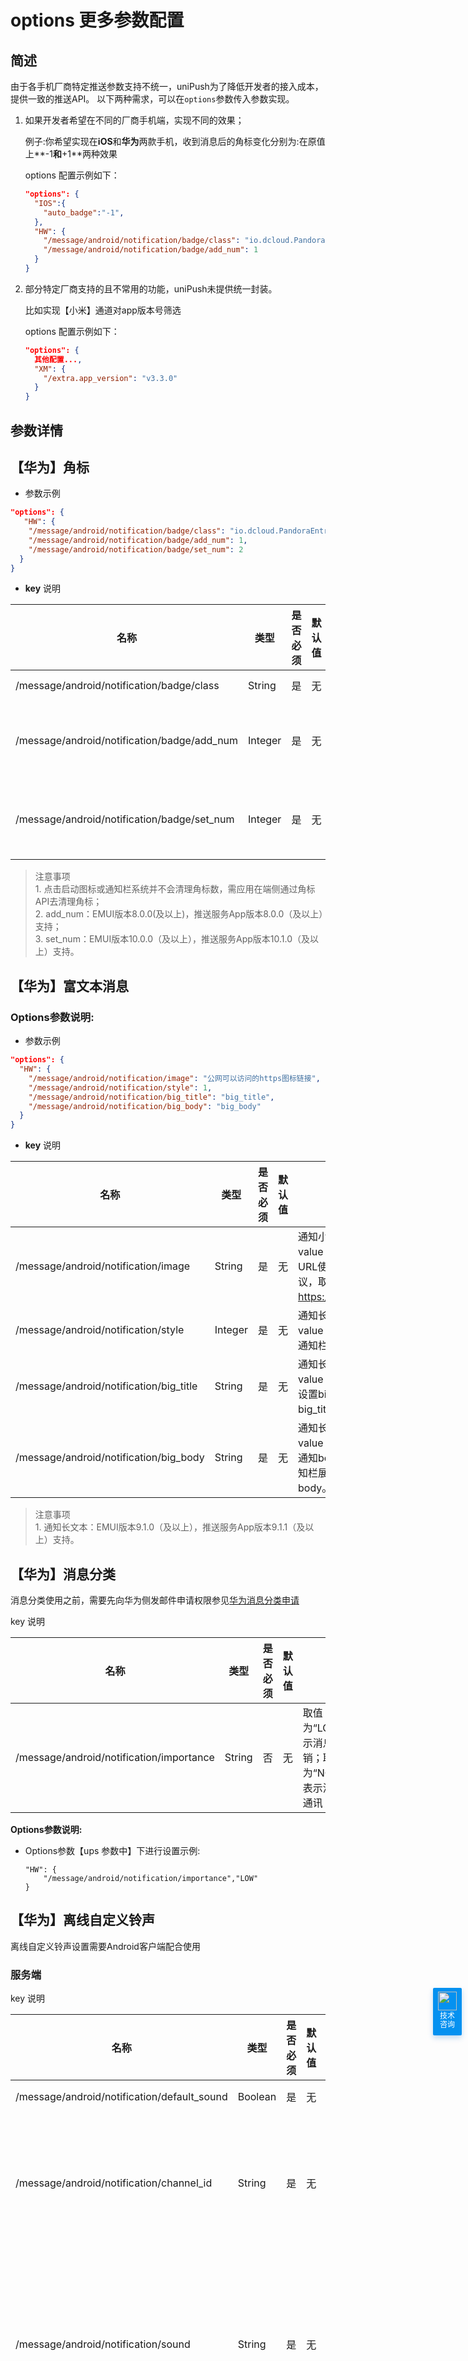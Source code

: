 # options 更多参数配置
## 简述

由于各手机厂商特定推送参数支持不统一，uniPush为了降低开发者的接入成本，提供一致的推送API。
以下两种需求，可以在`options`参数传入参数实现。
1. 如果开发者希望在不同的厂商手机端，实现不同的效果；

	例子:你希望实现在**iOS**和**华为**两款手机，收到消息后的角标变化分别为:在原值上**-1**和**+1**两种效果
	
	options 配置示例如下：
	```json
	"options": {
	  "IOS":{
	    "auto_badge":"-1",
	  },
	  "HW": {
	    "/message/android/notification/badge/class": "io.dcloud.PandoraEntry",
	    "/message/android/notification/badge/add_num": 1
	  }
	}
	```
2. 部分特定厂商支持的且不常用的功能，uniPush未提供统一封装。

    比如实现【小米】通道对app版本号筛选
    
	options 配置示例如下：
    ```json
    "options": {
      其他配置...,
      "XM": {
        "/extra.app_version": "v3.3.0"
      }
    }
    ```

## 参数详情

## 【华为】角标

* 参数示例

```json
"options": {
   "HW": {
    "/message/android/notification/badge/class": "io.dcloud.PandoraEntry",
    "/message/android/notification/badge/add_num": 1,
    "/message/android/notification/badge/set_num": 2
  }
}
```

* **key** 说明

| 名称       | 类型            | 是否必须   | 默认值  | 描述  |
| ---------  | ------------- | ---- | ---- | -------- |
|/message/android/notification/badge/class         |String     |是    |无|value：io.dcloud.PandoraEntry|
|/message/android/notification/badge/add_num         |Integer     |是    |无|value：应用角标累加数字，并非应用角标实际显示数字<br>必须是大于0小于100的整数|
|/message/android/notification/badge/set_num         |Integer     |是    |无|value：角标设置数字<br>必须是大于0小于100的整数，如果set_num和add_num同时存在，以set_num为准|

> 注意事项<br>1. 点击启动图标或通知栏系统并不会清理角标数，需应用在端侧通过角标API去清理角标；<br>2. add_num：EMUI版本8.0.0(及以上)，推送服务App版本8.0.0（及以上）支持；<br>3. set_num：EMUI版本10.0.0（及以上），推送服务App版本10.1.0（及以上）支持。

## 【华为】富文本消息

### Options参数说明:

* 参数示例

```json
"options": {
  "HW": {
    "/message/android/notification/image": "公网可以访问的https图标链接",
    "/message/android/notification/style": 1,
    "/message/android/notification/big_title": "big_title",
    "/message/android/notification/big_body": "big_body"
  }
}
```

* **key** 说明

| 名称       | 类型            | 是否必须   | 默认值  | 描述  |
| ---------  | ------------- | ---- | ---- | -------- |
|/message/android/notification/image         |String     |是    |无|通知小图；<br>value：请写入对应图标https地址<br>URL使用的协议必须是HTTPS协议，取值样例：<a href="javascript:void(0)">https://example.com/image.png。</a>|
|/message/android/notification/style         |Integer     |是    |无|通知长文本；<br>value：1<br>通知栏样式1，为长文本。|
|/message/android/notification/big_title        |String     |是    |无|通知长文本；<br>value：通知title内容<br>设置big_title后通知栏展示时，使用 big_title而不用title。|
|/message/android/notification/big_body        |String     |是    |无|通知长文本；<br>value：通知title内容<br>通知body内容。设置big_body后通知栏展示时，使用big_body而不用body。|

> 注意事项<br>1. 通知长文本：EMUI版本9.1.0（及以上），推送服务App版本9.1.1（及以上）支持。

## 【华为】消息分类

消息分类使用之前，需要先向华为侧发邮件申请权限参见[华为消息分类申请](https://developer.huawei.com/consumer/cn/doc/development/HMSCore-Guides/message-classification-0000001149358835)

key 说明

| **名称**                                 | 类型   | 是否必须 | 默认值 | 描述                                                         |
| ---------------------------------------- | ------ | -------- | ------ | ------------------------------------------------------------ |
| /message/android/notification/importance | String | 否       | 无     | 取值为“LOW”时，表示消息为资讯营销；取值为“NORMAL”时，表示消息为服务与通讯 |

**Options参数说明:**

- Options参数【ups 参数中】下进行设置示例:

  ```
  "HW": {
      "/message/android/notification/importance","LOW"
  }
  ```


## 【华为】离线自定义铃声
离线自定义铃声设置需要Android客户端配合使用

### 服务端

key 说明

| 名称                                        | 类型    | 是否必须 | 默认值 | 描述                                                         |
| ------------------------------------------- | ------- | -------- | ------ | ------------------------------------------------------------ |
| /message/android/notification/default_sound | Boolean | 是       | 无     | 设置为 false，使用sound自定义铃声                            |
| /message/android/notification/channel_id    | String  | 是       | 无     | 自Android O版本后可以支持通知栏自定义渠道，指定消息要展示在哪个通知渠道上，详情请参见[自定义通知渠道](https://developer.huawei.com/consumer/cn/doc/development/HMSCore-Guides-V5/android-custom-chan-0000001050040122-V5)。 自定义通知渠道仅对发送给用户设备的重要级别消息有效，一般级别消息仍然通过华为营销通知渠道展示。 |
| /message/android/notification/sound         | String  | 是       | 无     | 自定义消息通知铃声，在新创建渠道时有效，此处设置的铃声文件必须存放在应用的/res/raw路径下，例如设置为“/raw/shake”，对应应用本地的“/res/raw/shake.xxx”文件，支持的文件格式包括MP3、WAV、MPEG等，如果不设置使用默认系统铃声。 |
| /message/android/notification/importance    | String  | 否       | 无     | 取值为“LOW”时，表示消息为资讯营销；取值为“NORMAL”时，表示消息为服务与通讯 |

注意：自定义铃声受华为自己通知消息权重影响

自定义通知渠道仅对发送给用户设备的服务与通讯级别消息有效，一般级别消息仍然通过华为营销通知渠道展示（一般级别消息是不会播放自定义铃声）。这个时候就不会播放自定义铃声了。消息类别受华为侧AI智能判断控制，或开发者自己向华为侧申请[自分类权益申请](https://developer.huawei.com/consumer/cn/doc/development/HMSCore-Guides-V5/message-frequency-restriction-0000001149358835-V5#ZH-CN_TOPIC_0000001149358835__section893184112272)



**Rest-v2 示例：**

> Options参数【ups 参数中】下进行设置示例:

```
"HW": {
	"/message/android/notification/default_sound",false,
	"/message/android/notification/channel_id","RingRing4",
	"/message/android/notification/sound","/raw/ring001"
}
```

## 【小米】消息分类
小米推送的消息通道分为“普通消息”（默认）和“重要消息”两类，默认下发普通消息。普通消息单日可推送数量有限制，重要消息不限。重要消息申请具体请参考： [小米推送消息分类新规](https://dev.mi.com/console/doc/detail?pId=2422)

### Options参数说明:

* 参数示例

```json
"options": {
  "XM": {
    "/extra.channel_id": "Default"
  }
}
```

* **key** 说明

| 名称       | 类型            | 是否必须   | 默认值  | 描述  |
| ---------  | ------------- | ---- | ---- | -------- |
|/extra.channel_id         |String     |是    |无|value：填写小米平台申请的渠道id|

> 注意事项：<br>1. 如果使用重要消息，需要在客户端创建对应的渠道，具体请参考: [MIUI 10 通知类别 (Channel) 适配说明](https://docs.getui.com/getui/server/rest_v2/third_party/)
## 【小米】富文本消息

先调用小米接口，上传图片，获取图片url。

Java方式 <a target="_blank" href="https://dev.mi.com/console/doc/detail?pId=1278%23_3_3">参考（小米官方文档） 4.4.1 大图/大文本/Large icon</a>，或者集成<a target="_blank" href="https://github.com/GetuiLaboratory/getui-3rd-push-utils">个推多厂商推送工具集</a>。

RestAPI 方式 <a target="_blank" href="https://dev.mi.com/console/doc/detail?pId=1163">参考（小米官方文档）11.1 大图、大文本/上传大图API</a>。

### Options参数说明:

* 参数示例

```json
"options": {
  "XM": {
    "/extra.notification_style_type": 2,
    "/extra.notification_bigPic_uri":"http://url.big.pic/xxx.png"
  }
}
```

* **key** 说明

| 名称       | 类型            | 是否必须   | 默认值  | 描述  |
| ---------  | ------------- | ---- | ---- | -------- |
|/extra.notification_style_type         |String     |是    |无|1表示多字版；2表示大图版 <br> 填1时，文本内容为body内的值|
|/extra.notification_bigPic_uri        |String     |是    |无|/extra.notification_style_type填2时，填写，表示大图地址(上传到小米返回的url)<br>图片要求:固定876x324px，小于1M，PNG/JPG/JPEG格式。 |
|/extra.notification_large_icon_uri    |String     |是    |无|通知小图；<br>value：填写接口返回的图片链接。<br>Large icon可以出现在大图版和多字版消息中，显示在右边，通知小图。图片要求:尺寸必须为 120×120px，文件小于200KB，PNG/JPG/JPEG格式。|


> 注意事项：<br>1. 富文本消息仅在MIUI10及以上版本支持，在低版本和非MIUI系统上，消息将按照普通消息的样式展示; <br>2. 国内版MIUI系统中，仅在MIUI12及以上版本支持large icon，MIUI12以下版本不会展示; <br>3. 发送大图消息时，如果因为网络原因图片下载失败后将不会展示图片， 而是按照普通消息样式 展示。

## 【小米】离线自定义铃声
离线自定义铃声设置需要Android客户端配合使用

### 服务端：

key 说明

| 名称      | 类型   | 是否必须 | 默认值 | 描述                                                         |
| --------- | ------ | -------- | ------ | ------------------------------------------------------------ |
| /extra.sound_uri | String | 是       | 无     | 小米后台申请的自定义 sound_url 地址，示例：android.resource://your packagename/raw/XXX |
| /extra.channel_id   | String | 是       | 无     | 小米后台申请的通知类别id                                     |

> 注意：若服务端/extra.sound_uri和/extra.channel_id同时设置，Android 8.0及以上版本的通知效果以channel中的效果为准

1、客户端-小米厂商版本需要用com.getui:xmp:1.0.8版本或小米-3.0.1版本及以上

2、客户端铃声文件放在Android app的raw目录下；

3、针对android8以上的小米机型，离线自定义铃声只在channel通道中起作用，若需要多个不同铃声则需要多个不同channel通道

因此需要在小米平台上新建channel通道，设置自定义铃声前端路径如：android.resource://your packagename/raw/test（路径不需要带音频后缀名）如图

![](https://vkceyugu.cdn.bspapp.com/VKCEYUGU-f184e7c3-1912-41b2-b81f-435d1b37c7b4/42e8152b-f458-462e-9353-43dede93c294.png)


**Rest-v2 示例：**

> Options参数【ups 参数中】下进行设置示例:

```
"XM": {
  "/extra.sound_uri": "小米后台申请的自定义 sound_url 地址",
  "/extra.channel_id": "小米后台申请的通知类别id"
}
```

## 【小米】语言范围

### Options参数说明:

* 参数示例

```json
"options": {
  "XM": {
    "/extra.locale": "zh_CN"
  }
}
```

### 服务端

key 说明

| 名称                                        | 类型    | 是否必须 | 默认值 | 描述                                                         |
| ------------------------------------------- | ------- | -------- | ------ | ------------------------------------------------------------ |
| /extra.locale           | String | 否       | 无     | 可以接收消息的设备的语言范围，用逗号分隔。比如，中国大陆用zh_CN表示。 |
| /extra.locale_not_in    | String | 否       | 无     | 无法收到消息的设备的语言范围，逗号分隔。 |

## 【小米】model筛选

### Options参数说明:

* 参数示例

```json
"options": {
  "XM": {
    "/extra.model": "MI 4LTE"
  }
}
```

### 服务端

key 说明

| 名称                                        | 类型    | 是否必须 | 默认值 | 描述                                                         |
| ------------------------------------------- | ------- | -------- | ------ | ------------------------------------------------------------ |
| /extra.model           | String | 否       | 无     | 可以收到消息的设备的机型范围，逗号分隔。当前设备的model的获取方法：Build.MODEL。<br>比如，小米手机4移动版用”MI 4LTE”表示。 |
| /extra.model_not_in    | String | 否       | 无     | 无法收到消息的设备的机型范围，逗号分隔。 |

## 【小米】app版本号筛选

### Options参数说明:

* 参数示例

```json
"options": {
  "XM": {
    "/extra.app_version": "v3.3.0"
  }
}
```

### 服务端

key 说明

| 名称                                        | 类型    | 是否必须 | 默认值 | 描述                                                         |
| ------------------------------------------- | ------- | -------- | ------ | ------------------------------------------------------------ |
| /extra.app_version           | String | 否       | 无     | 可以接收消息的app版本号，用逗号分割。安卓app版本号来源于manifest文件中的”android:versionName”的值。 |
| /extra.app_version_not_in    | String | 否       | 无     | 无法接收消息的app版本号，用逗号分割。 |

## 【小米】按钮设置

### Options参数说明:

* 参数示例

```json
"options": {
  "XM": {
    "/extra.notification_style_button_left_name": "左侧按钮",
    "/extra.notification_style_button_left_notify_effect": "3",
    "/extra.notification_style_button_left_web_uri": "https://c.runoob.com/front-end/854/"
  }
}
```

### 服务端

key 说明

| 名称                                        | 类型    | 是否必须 | 默认值 | 描述                                                         |
| ------------------------------------------- | ------- | -------- | ------ | ------------------------------------------------------------ |
| /extra.notification_style_button_left_notify_effect | String | 否       | 无     | 左侧按钮点击后的动作，支持以下取值：<br>1：打开应用<br>2：打开应用内指定页面<br>3：打开网页<br>如果不配置或者配置为其他值都将不显示按钮。 |
| /extra.notification_style_button_left_name    | String | 否       | 无     | 左侧按钮名称。<br>该参数必须配置，不配置将不展示按钮。。 |
| /extra.notification_style_button_left_intent_uri           | String | 否       | 无     | 打开应用。 |
| /extra.notification_style_button_left_web_uri    | String | 否       | 无     | 点击左侧按钮，打开指定web页面。 |
| /extra.notification_style_button_left_intent_class           | String | 否       | 无     | 点击左侧按键，打开应用内指定页面。 |
| /extra.notification_style_button_right_notify_effect | String | 否       | 无     | 右侧按钮点击后的动作，支持以下取值：<br>1：打开应用<br>2：打开应用内指定页面<br>3：打开网页<br>如果不配置或者配置为其他值都将不显示按钮。 |
| /extra.notification_style_button_right_name    | String | 否       | 无     | 右侧按钮名称。<br>该参数必须配置，不配置将不展示按钮。。 |
| /extra.notification_style_button_right_intent_uri           | String | 否       | 无     | 打开应用。 |
| /extra.notification_style_button_right_web_uri    | String | 否       | 无     | 点击右侧按钮，打开指定web页面。 |
| /extra.notification_style_button_right_intent_class           | String | 否       | 无     | 点击右侧按键，打开应用内指定页面。 |
| /extra.notification_style_button_mid_notify_effect | String | 否       | 无     | 中间按钮点击后的动作，支持以下取值：<br>1：打开应用<br>2：打开应用内指定页面<br>3：打开网页<br>如果不配置或者配置为其他值都将不显示按钮。 |
| /extra.notification_style_button_mid_name    | String | 否       | 无     | 中间按钮名称。<br>该参数必须配置，不配置将不展示按钮。。 |
| /extra.notification_style_button_mid_intent_uri           | String | 否       | 无     | 打开应用。 |
| /extra.notification_style_button_mid_web_uri    | String | 否       | 无     | 点击中间按钮，打开指定web页面。 |
| /extra.notification_style_button_mid_intent_class           | String | 否       | 无     | 点击中间按键，打开应用内指定页面。 |

## 【OPPO】公、私信

OPush平台上所有通道分为“公信”(默认)、“私信”两类，默认下发公信消息。公信消息单日可推送数量有限制，私信消息不限(仅限单个用户)。私信消息申请请<a target="_blank" href="https://open.oppomobile.com/wiki/doc#id=11096">参见（OPPO官方文档）通道升级公测邀请</a>。

### Options参数说明:

* 参数示例

```json
"options": {
  "OP": {
    "/channel_id": "Default"
  }
}
```

* **key** 说明

| 名称       | 类型            | 是否必须   | 默认值  | 描述  |
| ---------  | ------------- | ---- | ---- | -------- |
|/channel_id         |String     |是    |无|value：填写OPPO平台登记的渠道ID|

> 注意事项<br><a style="color:red">1.该接口需要联系个推技术人员申请开通才可以使用;</a><br>2.OPPO私信消息仅支持单推。<br/>3. 如果使用私信，需要在客户端创建对应的私信渠道，具体请参考: [通知通道（Channel）适配](https://open.oppomobile.com/wiki/doc#id=10289)

## 【OPPO】富文本消息

先调用OPPO接口，上传图片，获取图标url。

Java方式集成<a target="_blank" href="https://github.com/GetuiLaboratory/getui-3rd-push-utils">个推多厂商推送工具集</a>。

RestAPI <a target="_blank" href="https://open.oppomobile.com/wiki/doc%23id=10693">参考 “图片上传”</a> 。

### Options参数说明:

* 参数示例

```json
"options": {
  "OP": {
    "/small_picture_id": "xxxxxxxxxxxxxxx",
    // "style": 2,
    "/style": 3,
    "/big_picture_id": "big_body"
  }
}
```

* **key** 说明


| 名称       | 类型            | 是否必须   | 默认值  |支持单推| 描述  |
| ---------  | ------------- | ---- | ---- | -------- |---|
|/style        |Integer     |是    |无|是|通知栏样式<br>1. 标准样式 <br> 2. 长文本样式（ColorOS版本>5.0可用，通知栏第一条消息可展示全部内容，非第一条消息只展示一行内容） <br> 3. 大图样式（ColorOS版本>5.0可用，通知栏第一条消息展示大图，非第一条消息不显示大图，推送方式仅支持广播）|
|/small_picture_id        |String     |是   |无|**否**|通知小图；<br>value: 填写接口返回的图标ID<br>图片要求:尺寸144*144 px，文件大小为50k以内,格式为PNG/JPG/JPEG。|
|/big_picture_id        |String     |是    |无|**否**|通知大图<br>value：填写接口返回的图标id，**style为3时必填**<br> 图片要求:尺寸876*324px,文件大小1M以内，格式为PNG/JPG/JPEG。|

> 注意事项：<br>通知小图标、大图不支持单推，单推请求会返回无权限错误

## 【OPPO】消息去重

App开发者自定义消息Id，OPPO推送平台根据此ID做去重处理

### Options参数说明:

* 参数示例

```json
"options": {
  "OP": {
    "/app_message_id": "xxxx"
  }
}
```

* **key** 说明


| 名称       | 类型            | 是否必须   | 默认值  |支持单推| 描述  |
| ---------  | ------------- | ---- | ---- | -------- |---|
|/app_message_id        |String     |是    |无|是|App开发者自定义消息Id，OPPO推送平台根据此ID做去重处理，对于tolist推送和全部用户推送相同app_message_id只会保存一次，对于单推相同app_message_id只会推送一次|

## 【OPPO】定时展示

开发者可以根据自己的业务需求设置定时展示，定时展示功能设置成功后消息即时下发，到达用户手机后并不直接展示出来，消息在设置的定时展示时间内展示出来。

### Options参数说明:

* 参数示例

```json
"options":{
    "OP":{
        "/show_time_type":1,
        "/show_start_time":1640570400000,
        "/show_end_time":1640571000000
    }
}
```

* **key** 说明


| 名称       | 类型            | 是否必须   | 默认值  |支持单推| 描述  |
| ---------  | ------------- | ---- | ---- | -------- |---|
|/show_time_type	|Int 	|否	|0|否|	展示类型 (0, “即时”),(1, “定时”)	|                        
|/show_start_time	|Long	|否	|0|否|	定时展示开始时间（根据time_zone转换成当地时间），时间的毫秒数	|
|/show_end_time	|Long	|否	|0|否|	定时展示结束时间（根据time_zone转换成当地时间），时间的毫秒数	   | 

> 注意事项：消息并不是到达开始时间就会展示，是在开始时间和结束之间之内进行展示

## 【OPPO】自定义消息有效期

开发者可设置每条消息的有效期，在设置的有效期内，只要设备联网，便会收到消息。消息有效期最长10天，最短1小时。

### Options参数说明:

* 参数示例

```json
"options":{
    "OP":{
        "/off_line":true,
        "/off_line_ttl":86400
    }
}
```

* **key** 说明


| 名称       | 类型            | 是否必须   | 默认值  | 描述  |支持单推|
| ---------  | ------------- | ---- | ---- | -------- |---|
|/off_line	 	|Boolean		|否	|TRUE|	是否进离线消息,【非必填，默认为True】						|是|
|/off_line_ttl	|Int			|否	|3600|	离线消息的存活时间(time_to_live) (单位：秒), 【最长10天】	|是|

## 【OPPO】限时展示

消息在通知栏展示后开始计时，到达填写的相对应时间后自动从通知栏消失

### Options参数说明:

* 参数示例

```json
"options":{
                 "OP":{
                     "/show_ttl":86400
                 }
             }
```

* **key** 说明


| 名称       | 类型            | 是否必须   | 默认值  |支持单推| 描述  |
| ---------  | ------------- | ---- | ---- | -------- |---|
|/show_ttl	 	|int		|否	|86400|是|	限时展示(单位：秒)，消息在通知栏展示后开始计时，到达填写的相对应时间后自动从通知栏消失，默认是1天。时间范围6 * 60 * 60 s -- 48 * 60 * 60 s|

## 【OPPO】动作参数

打开应用内页或网页时传递给应用或网页

### Options参数说明:

* 参数示例

```json
"options":{
	"OP":{
		"/action_parameters/key":"value",
		"/action_parameters/key1":"value1"
	}
}
```

* **key** 说明


| 名称       | 类型            | 是否必须   | 默认值  |支持单推| 描述  |
| ---------  | ------------- | ---- | ---- | -------- |---|
|/action_parameters/XXX	 	|String		|否	|null|是|XXX表示自定义参数，动作参数，打开应用内页或网页时传递给应用或网页|
                                                               
## 【vivo】消息分类

vivo消息分类功能将推送消息类型分为运营消息和系统消息，默认下发运营消息。运营消息单用户单应用单日接收条数上限为5条，系统消息不限。系统消息功能不用申请，可以直接使用，如特殊情况需额外提升系统消息量级，请<a target="_blank" href="https://dev.vivo.com.cn/documentCenter/doc/359">参见（vivo官方文档）推送消息分类功能说明</a>。

### Options参数说明:


* 参数示例

```json
"options": {
	"VV": {
		"/classification": 0
	}
}
```

* **key** 说明

| 名称            | 类型    | 是否必须 | 默认值 | 描述                                         |
|:---------------|:--------|:-------|:------|:---------------------------------------------|
| /classification | Integer | 否      | 0     | value: 0代表运营消息，1代表系统消息 |


## 【vivo】通知类型

通知消息类型，响铃和振动设置，只对Android 8.0及以下系统有效
### Options参数说明:


* 参数示例

```json
"options": {
	"VV": {
		"/notifyType": 0
	}
}
```

* **key** 说明

| 名称            | 类型    | 是否必须 | 默认值 | 描述                                         |
|:---------------|:--------|:-------|:------|:---------------------------------------------|
| /notifyType | int | 是      | 无    | 通知类型 1:无，2:响铃，3:振动，4:响铃和振动  注意：只对Android 8.0及以下系统有效 |

## 【vivo】网络方式 

开发者可设置手机接收消息的网络方式,若设置wifi下发送，只有手机联网方式为wifi才能收到消息；设置不限，手机只要联网即可收到消息

### Options参数说明:


* 参数示例

```json
"options": {
	"VV": {
		"/networkType": -1
	}
}
```

* **key** 说明

| 名称            | 类型    | 是否必须 | 默认值 | 描述                                         |
|:---------------|:--------|:-------|:------|:---------------------------------------------|
| /networkType | int | 否      | -1    | 网络方式 -1：不限，1：wifi下发送|


## 【vivo】消息保留时长

开发者可设置每条消息的保留时长，在设置的保留时长内，只要设备联网，便会收到消息。

### Options参数说明:

* 参数示例

```json
"options":{
	"VV":{
		"/timeToLive":86400
	}
}
```

* **key** 说明


| 名称       | 类型            | 是否必须   | 默认值  | 描述  |
| ---------  | ------------- | ---- | ---- | -------- |
|/timeToLive	 	|int		|否	|86400|	消息保留时长 单位：秒，单推取值至少60秒，群推至少900秒，最长7天。当值为空时，默认一天|

## 【vivo】客户端自定义键值对

客户端自定义键值对,app可以按照客户端SDK接入文档获取该键值对

### Options参数说明:

* 参数示例

```json
"options":{
	"VV":{
		"/clientCustomMap/key":"value",
		"/clientCustomMap/key1":"value1"
	}
}
```

* **key** 说明


| 名称       | 类型            | 是否必须   | 默认值  | 描述  |
| ---------  | ------------- | ---- | ---- | -------- |
|/clientCustomMap/XXX	 	|String		|否	|null|客户端自定义键值对,app可以按照客户端SDK接入文档获取该键值对|
                                                               



## ios厂商通道消息

具体参数含义详见<a target="_blank" href="https://developer.apple.com/library/archive/documentation/NetworkingInternet/Conceptual/RemoteNotificationsPG/PayloadKeyReference.html">苹果APNs文档</a>

| 名称       | 类型            | 是否必需   | 默认值  | 描述  |
| ---------  | ------------- | ---- | ---- | -------- |
|type|String|否|notify默认通知消息|voip：voip语音推送，notify：apns通知消息|
|aps  |Json |否|无|推送通知消息内容|
|auto_badge |String|否|无|用于计算icon上显示的数字，还可以实现显示数字的自动增减，如“+1”、 “-1”、 “1” 等，计算结果将覆盖badge|
|payload|String|否|无|增加自定义的数据|
|multimedia|Json Array|否|无|多媒体设置|
|apns-collapse-id|String|否|无|使用相同的`apns-collapse-id`可以覆盖之前的消息|

**aps**

| 名称       | 类型            | 是否必需   | 默认值  | 描述  |
| ---------  | ------------- | ---- | ---- | -------- |
|alert  |Json |否|无| 通知消息|
|content-available  | Number| 否 |0|0表示普通通知消息(默认为0)；<br>1表示静默推送(无通知栏消息)，静默推送时不需要填写其他参数。<br>苹果建议1小时最多推送3条静默消息|
|sound  |String |否|无|通知铃声文件名，如果铃声文件未找到，响铃为系统默认铃声。<br>无声设置为“com.gexin.ios.silence”或不填|
|category | String|否|无  |在客户端通知栏触发特定的action和button显示|
|thread-id  | String|否|无  |ios的远程通知通过该属性对通知进行分组，仅支持iOS 12.0以上版本|

**alert**

| 名称       | 类型            | 是否必需   | 默认值  | 描述  |
| ---------  | ------------- | ---- | ---- | -------- |
|title| String| 否|无|通知消息标题|
|body|  String| 否|无|通知消息内容|
|action-loc-key|  String| 否|无|（用于多语言支持）指定执行按钮所使用的Localizable.strings|
|loc-key  |String|  否|无|（用于多语言支持）指定Localizable.strings文件中相应的key|
|loc-args |String Array|否|无|  如果loc-key中使用了占位符，则在loc-args中指定各参数|
|launch-image |String|  否|无|指定启动界面图片名|
|title-loc-key| String|否|无| (用于多语言支持）对于标题指定执行按钮所使用的Localizable.strings,仅支持iOS8.2以上版本|
|title-loc-args|  String Array  |否|无|对于标题,如果loc-key中使用的占位符，则在loc-args中指定各参数,仅支持iOS8.2以上版本|
|subtitle|  String  |否|无|通知子标题,仅支持iOS8.2以上版本|
|subtitle-loc-key|  String  |否|无|当前本地化文件中的子标题字符串的关键字,仅支持iOS8.2以上版本|
|subtitle-loc-args| String Array  |否|无|当前本地化子标题内容中需要置换的变量参数 ,仅支持iOS8.2以上版本|

**multimedia说明**：

该字段为Array类型，最多可设置3个子项，每个参数定义如下所示：

| 名称       | 类型            | 是否必需   | 默认值  | 描述  |
| ---------  | ------------- | ---- | ---- | -------- |
|url| String  | 是|无|多媒体资源地址|
|type |Number |是|无|资源类型（1.图片，2.音频，3.视频）|
|only_wifi| Boolean |否|false| 是否只在wifi环境下加载，如果设置成true,但未使用wifi时，会展示成普通通知|

示例：

voip语音推送：

```json
{
    "ios":{
        "type":"voip",
        "payload":"自定义消息"
    }
}
```

apns通知消息

```json
{
    "IOS":{
        "type":"notify",
        "payload":"自定义消息",
        "aps":{
            "alert":{
                "title":"通知标题",
                "body":"通知内容"
            },
            "content-available":0,
            "sound":"com.gexin.ios.silence",
            "category":"ACTIONABLE"
        },
        "auto_badge":"+1",
        "multimedia": [{
            "url": "https://xxx",
            "type": 1,
            "only_wifi": false
        }]
    }
}
```

apn静默推送 可参考<a target="_blank" href="https://developer.apple.com/library/archive/documentation/NetworkingInternet/Conceptual/RemoteNotificationsPG/CreatingtheNotificationPayload.html#//apple_ref/doc/uid/TP40008194-CH10-SW8">苹果APNs文档</a>

```json
{
    "ios":{
        "aps":{
            "content-available":1
        },
        "payload": "自定义消息"
    }
}
```



## 【UPS】展开式通知

通知展示样式，文本+长文本样式和文本+大图样式，二者选其一；**该参数作用于UPS下面的所有机型，比如ST,SN等等**。

### Options参数说明:

* 参数示例

```json
 "options":{
	"UPS":{
		"bigText":"请填写长文本内容"
		//"bigImageUrl":"请填写大图的url地址"
	}
}
```

* **key** 说明

| 名称       | 类型            | 是否必须   | 默认值  | 描述  |
| ---------  | ------------- | ---- | ---- | -------- |
|bigText	 	|String		|否	|无|通知展示文本+长文本样式的长文本内容|
|bigImageUrl	|String		|否	|无|通知展示大图样式的大图内容，填写大图的URL地址|

<div class="weixin-support">
    <div class="weixin-support-focus">
        <img src="https://vkceyugu.cdn.bspapp.com/VKCEYUGU-f184e7c3-1912-41b2-b81f-435d1b37c7b4/628c90e2-c04f-4f92-8564-85d54b467e4f.png" alt="" class="weixin-support-icon">
        技术
        <br>
        咨询
    </div>
    <div class="weixin-support-content">
		<img src="https://vkceyugu.cdn.bspapp.com/VKCEYUGU-f184e7c3-1912-41b2-b81f-435d1b37c7b4/f91f57ca-ea30-47ee-a740-954153977e88.jpg" alt="" class="weixin-support-icon">
       微信扫一扫
		<br>
        随时联系技术支持
    </div>
</div>

<style>
.weixin-support {
  position: fixed;
  z-index: 10;
  bottom: calc(10% + 265px);
  right: 230px;
}
@media screen and (max-width: 1350px) {
	.weixin-support {
	  right: 10px;
	}
}
.weixin-support img{
	background: #0591F0;
}
.weixin-support-focus {
  padding: 10px 8px;
  color: #fff;
  font-size: 12px;
  line-height: 14px;
  text-align: center;
  background: #0591F0;
  box-shadow: 0px 4px 8px rgba(0, 105, 202, 0.24);
  border-radius: 2px;
}
.weixin-support-focus .iconfont{
  display: block;
  font-size: 16px;
  text-align: center;
}
.weixin-support-icon{
  width: 30px;
  display: block;
  margin-bottom: 2px;
  margin-top: -4px;
}
.weixin-support-content {
  z-index: 10;
  display: none;
  position: absolute;
  right: 50px;
  top: -100px;
  background-color: #fff;
  padding: 20px;
  margin-right: 10px;
  text-align: center;
  box-shadow: 0 0 20px rgba(0, 0, 0, 0.5);
  width: 230px;
  font-size: 14px;
  box-shadow: 0 0 10px #ccc;
}
.weixin-support:hover .weixin-support-content{
  display: block;
}
.weixin-support-content img{
  display: block;
  height: 200px;
  width: 200px;
}
</style>